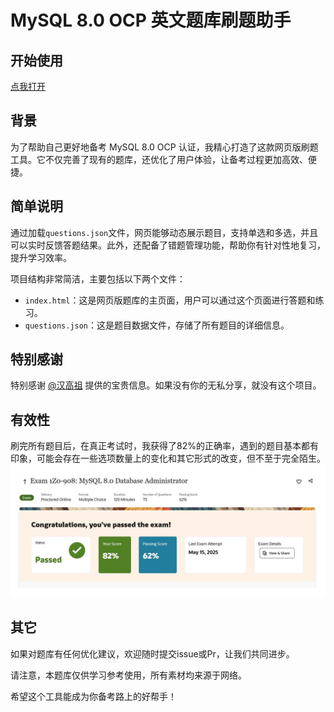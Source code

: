 # MySQL 8.0 OCP 英文题库刷题助手

## 开始使用
[点我打开](https://hochenggang.github.io/MySQL-OCP-Brush-Questions-EN/)

## 背景
为了帮助自己更好地备考 MySQL 8.0 OCP 认证，我精心打造了这款网页版刷题工具。它不仅完善了现有的题库，还优化了用户体验，让备考过程更加高效、便捷。

## 简单说明
通过加载`questions.json`文件，网页能够动态展示题目，支持单选和多选，并且可以实时反馈答题结果。此外，还配备了错题管理功能，帮助你有针对性地复习，提升学习效率。

项目结构非常简洁，主要包括以下两个文件：
- `index.html`：这是网页版题库的主页面，用户可以通过这个页面进行答题和练习。
- `questions.json`：这是题目数据文件，存储了所有题目的详细信息。

## 特别感谢
特别感谢 [@汉高祖](https://www.nodeseek.com/post-325453-1) 提供的宝贵信息。如果没有你的无私分享，就没有这个项目。

## 有效性
刷完所有题目后，在真正考试时，我获得了82%的正确率，遇到的题目基本都有印象，可能会存在一些选项数量上的变化和其它形式的改变，但不至于完全陌生。
![测试结果](./imgs/result.jpg)

## 其它

如果对题库有任何优化建议，欢迎随时提交issue或Pr，让我们共同进步。

请注意，本题库仅供学习参考使用，所有素材均来源于网络。

希望这个工具能成为你备考路上的好帮手！


